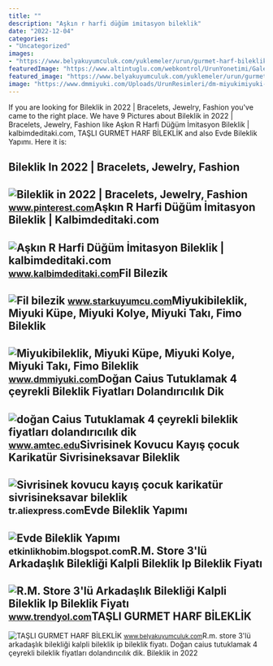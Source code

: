```yaml
---
title: ""
description: "Aşkın r harfi düğüm i̇mitasyon bileklik"
date: "2022-12-04"
categories:
- "Uncategorized"
images:
- "https://www.belyakuyumculuk.com/yuklemeler/urun/gurmet-harf-bileklik-tasli.JPG"
featuredImage: "https://www.altintuglu.com/webkontrol/UrunYonetimi/GaleriResim/KucukResim/u219935_urun_g1901_k_ewHFQcRx.jpg"
featured_image: "https://www.belyakuyumculuk.com/yuklemeler/urun/gurmet-harf-bileklik-tasli.JPG"
image: "https://www.dmmiyuki.com/Uploads/UrunResimleri/dm-miyukimiyuki-karma-model-bileklik-g-8a0-45.jpg"
---
```


If you are looking for Bileklik in 2022 | Bracelets, Jewelry, Fashion you've came to the right place. We have 9 Pictures about Bileklik in 2022 | Bracelets, Jewelry, Fashion like Aşkın R Harfi Düğüm İmitasyon Bileklik | kalbimdeditaki.com, TAŞLI GURMET HARF BİLEKLİK and also Evde Bileklik Yapımı. Here it is:

Bileklik In 2022 | Bracelets, Jewelry, Fashion
----------------------------------------------

 ![Bileklik in 2022 | Bracelets, Jewelry, Fashion](https://i.pinimg.com/originals/51/fe/91/51fe9109051557e9005fa17fb246bd7d.jpg) <small>www.pinterest.com</small>Aşkın R Harfi Düğüm İmitasyon Bileklik | Kalbimdeditaki.com
-----------------------------------------------------------

 ![Aşkın R Harfi Düğüm İmitasyon Bileklik | kalbimdeditaki.com](https://www.kalbimdeditaki.com/112006-thickbox_default/askin-r-harfi-dueguem-imitasyon-bileklik.jpg) <small>www.kalbimdeditaki.com</small>Fil Bilezik
-----------

 ![Fil bilezik](https://st3.myideasoft.com/idea/dn/97/myassets/products/532/0232a40f-88b8-4f1a-80b0-2ed680858d14.jpeg?revision=1551897667) <small>www.starkuyumcu.com</small>Miyukibileklik, Miyuki Küpe, Miyuki Kolye, Miyuki Takı, Fimo Bileklik
---------------------------------------------------------------------

 ![Miyukibileklik, Miyuki Küpe, Miyuki Kolye, Miyuki Takı, Fimo Bileklik](https://www.dmmiyuki.com/Uploads/UrunResimleri/dm-miyukimiyuki-karma-model-bileklik-g-8a0-45.jpg) <small>www.dmmiyuki.com</small>Doğan Caius Tutuklamak 4 çeyrekli Bileklik Fiyatları Dolandırıcılık Dik
-----------------------------------------------------------------------

 ![doğan Caius Tutuklamak 4 çeyrekli bileklik fiyatları dolandırıcılık dik](https://www.altintuglu.com/webkontrol/UrunYonetimi/GaleriResim/KucukResim/u219935_urun_g1901_k_ewHFQcRx.jpg) <small>www.amtec.edu</small>Sivrisinek Kovucu Kayış çocuk Karikatür Sivrisineksavar Bileklik
----------------------------------------------------------------

 ![Sivrisinek kovucu kayış çocuk karikatür sivrisineksavar bileklik](https://ae01.alicdn.com/kf/S4fbbabe3dd8f4159bd53ad48036ad403z/Sivrisinek-kovucu-kay-ocuk-karikat-r-sivrisineksavar-bileklik-g-venli-yumu-ak-cilt-dostu-silikon-ocuklar.jpg) <small>tr.aliexpress.com</small>Evde Bileklik Yapımı
--------------------

 ![Evde Bileklik Yapımı](https://blogger.googleusercontent.com/img/b/R29vZ2xl/AVvXsEgnoPu3g9Ns442FO8T7yIjXmqqUZ3OiYank2RjDAVC2BQYmcVhGWFyykxGrKZAFHmOR1qejqTqbpCspDQMmJWopQ8QJEIZJTHmyrTjovcOZ7s9BP2O7yMhFoZqB2WB9TH0i1kX8Ht-_9B0bEWzP2kkJpF7Gakn3SnmY6ii72y11ev1KUmoyLuZTNGmkSw/w539-h539/kendin-yap-bileklik-projeleri-1.jpg) <small>etkinlikhobim.blogspot.com</small>R.M. Store 3'lü Arkadaşlık Bilekliği Kalpli Bileklik Ip Bileklik Fiyatı
-----------------------------------------------------------------------

 ![R.M. Store 3'lü Arkadaşlık Bilekliği Kalpli Bileklik Ip Bileklik Fiyatı](https://cdn.dsmcdn.com/mnresize/1200/1800/ty338/product/media/images/20220219/11/53446848/243901129/1/1_org_zoom.jpg) <small>www.trendyol.com</small>TAŞLI GURMET HARF BİLEKLİK
--------------------------

 ![TAŞLI GURMET HARF BİLEKLİK](https://www.belyakuyumculuk.com/yuklemeler/urun/gurmet-harf-bileklik-tasli.JPG) <small>www.belyakuyumculuk.com</small>R.m. store 3'lü arkadaşlık bilekliği kalpli bileklik ip bileklik fiyatı. Doğan caius tutuklamak 4 çeyrekli bileklik fiyatları dolandırıcılık dik. Bileklik in 2022
